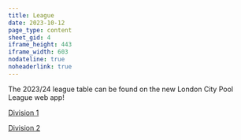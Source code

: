 ```yaml
---
title: League
date: 2023-10-12
page_type: content
sheet_gid: 4
iframe_height: 443
iframe_width: 603
nodateline: true
noheaderlink: true
---
```

The 2023/24 league table can be found on the new London City Pool League web app!

[Division 1](https://app.londoncitypool.com/app/tables/391)

[Division 2](https://app.londoncitypool.com/app/tables/392)
